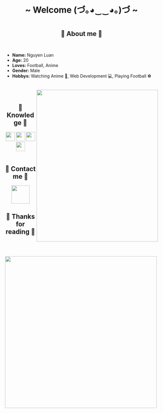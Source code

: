  <body>
    <h1 align="center">~ Welcome (づ｡◕‿‿◕｡)づ ~</h1>
    <div align="center">
      <img
        src="https://i.pinimg.com/originals/53/ac/e4/53ace46312a2b5969179885db654be43.gif"
        alt=""
      />
    </div>
    <div>
      <h2 align="center">🦊 About me 🦊</h2>
      <br />
      <div width="50%">
        <ul align="left" font-size="40px">
          <li><b>Name:</b> Nguyen Luan</li>
          <li><b>Age:</b> 20</li>
          <li><b>Loves:</b> Football, Anime</li>
          <li><b>Gender:</b> Male </li>
          <li>
            <b>Hobbys:</b> Watching Anime 🐇, Web Development 💻, Playing Football ⚽ 
          </li>
        </ul>
      </div>
     <br />
      <div>
        <img
          src="https://i.pinimg.com/originals/aa/41/e4/aa41e462b5238121bceb03fdd3705d00.gif"
          alt=""
          align="right"
          width= "400px"
          height= "500px"
        />
        <br/>
      </div>
    </div>
    <h2 align="center">📇 Knowledge 📇</h2>
    <div align="center">
      <img
        src="https://cdn-icons-png.flaticon.com/128/174/174854.png"
        width="30px"
        alt=""
      />
      <img
        src="https://cdn-icons-png.flaticon.com/128/732/732190.png"
        width="30px"
        alt=""
      />
      <img
        src="https://cdn-icons-png.flaticon.com/128/5968/5968292.png"
        width="30px"
        alt=""
      />
      <img
        src="https://cdn-icons-png.flaticon.com/128/753/753244.png"
        width="30px"
        alt=""
      />
    </div>
    <br/>
    <h2 align="center">📝 Contact me 📝</h2>
    <div align="center">
      <img
        src="https://i.pinimg.com/236x/5b/ee/52/5bee52fa1411082205d151a185650658.jpg"
        width="60px"
        height="60px"
        alt=""
      />
    </div>
    <h2 align="center">💖 Thanks for reading 💖</h2>
     <br/>
     <br/>
    <div align="left">
    <br/>
      <img
        src="https://i.pinimg.com/originals/2c/74/63/2c7463852a8ad9fee2f3d9a15a5c07ff.gif"
        width="500px"
      />
    </div>
    <br />
  </body>
